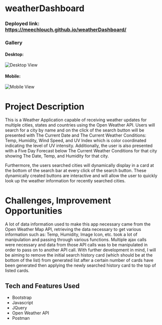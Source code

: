 # weatherDashboard
### Deployed link: https://meechlouch.github.io/weatherDashboard/

### Gallery

#### Desktop:
![Desktop View](weatherDashboard/Remote-Repo/img/Screenshot(3).png "Desktop view")

#### Mobile:
![Mobile View](img/Screenshot(4).png)

# Project Description

This is a Weather Application capable of receiving weather updates for multiple cities, states and countries using the Open Weather API.
Users will search for a city by name and on the click of the search button will be presented with The Current Date and The Current Weather Conditions: Temp, Humidity, Wind Speed, and UV Index which is color coordinated indicating the level of UV intensity. 
Additionally, the user is also presented with a Five Day Forecast below The Current Weather Conditions for that city showing The Date, Temp, and Humidity for that city.

Furthermore, the users searched cities will dynamically display in a card at the bottom of the search bar at every click of the search button. These dynamically created buttons 
are interactive and will allow the user to quickly look up the weather information for recently searched cities.

# Challenges, Improvement Opportunities

A lot of data information used to make this app necessary came from the Open Weather Map API, retrieving the data necessary to get various information such as: Temp, Humidity, Image Icon, etc. took a lot of manipulation and passing through various functions. Multiple ajax calls were necessary and data from those API calls was to be manipulated in order to pass on to another API call.
With further development in mind, I will be aiming to remove the initial search history card (which should be at the bottom of the list) from generated list after a certain number of cards have been generated then applying the newly searched history card to the top of listed cards.

## Tech and Features Used

* Bootstrap
* Javascript
* JQuery
* Open Weather API
* Postman
